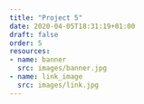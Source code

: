 ```yaml
---
title: "Project 5"
date: 2020-04-05T18:31:19+01:00
draft: false
order: 5
resources:
- name: banner
  src: images/banner.jpg
- name: link_image
  src: images/link.jpg
---
```


